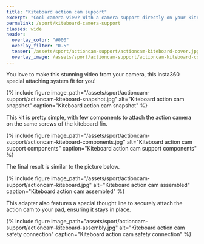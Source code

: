 ```yaml
---
title: "Kiteboard action cam support"
excerpt: "Cool camera view? With a camera support directly on your kiteboard."
permalink: /sport/kiteboard-camera-support
classes: wide
header:
  overlay_color: "#000"
  overlay_filter: "0.5"
  teaser: /assets/sport/actioncam-support/actioncam-kiteboard-cover.jpg
  overlay_image: /assets/sport/actioncam-support/actioncam-kiteboard-cover.jpg
---
```


You love to make this stunning video from your camera, this insta360 special attaching system fit for you!

{% include figure image_path="/assets/sport/actioncam-support/actioncam-kiteboard-snapshot.jpg" alt="Kiteboard action cam snapshot" caption="Kiteboard action cam snapshot" %}

This kit is pretty simple, with few components to attach the action camera on the same screws of the kiteboard fin.

{% include figure image_path="/assets/sport/actioncam-support/actioncam-kiteboard-components.jpg" alt="Kiteboard action cam support components" caption="Kiteboard action cam support components" %}

The final result is similar to the picture below.

{% include figure image_path="/assets/sport/actioncam-support/actioncam-kiteboard.jpg" alt="Kiteboard action cam assembled" caption="Kiteboard action cam assembled" %}

This adapter also features a special thought line to securely attach the action cam to your pad, ensuring it stays in place.

{% include figure image_path="assets/sport/actioncam-support/actioncam-kiteboard-assembly.jpg" alt="Kiteboard action cam safety connection" caption="Kiteboard action cam safety connection" %}
